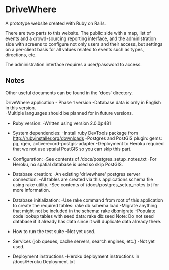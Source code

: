 
# DriveWhere

A prototype website created with Ruby on Rails.

There are two parts to this website.  The public side with a map, list of events and a crowd-sourcing reporting interface, and the administration side with screens to configure not only users and their access, but settings on a per-client basis for all values related to events such as types, directions, etc.

The administration interface requires a user/password to access.

## Notes

Other useful documents can be found in the 'docs' directory.

DriveWhere application - Phase 1 version
	-Database data is only in English in this version.  
		-Multiple languages should be planned for in future versions.

* Ruby version:
	-Written using version 2.0.0p481

* System dependencies:
    -Install ruby DevTools package from http://rubyinstaller.org/downloads
	-Postgres and PostGIS plugin:
		gems: pg, rgeo, activerecord-postgis-adapter
	-Deployment to Heroku required that we not use sptaial PostGIS so you can skip this part.

* Configuration:
	-See contents of /docs/postgres_setup_notes.txt
	-For Heroku, no spatial database is used so skip PostGIS.

* Database creation:
	-An existing 'drivewhere' postgres server connection.
	-All tables are created via this applications schema file using rake utility.
	-See contents of /docs/postgres_setup_notes.txt for more information.

* Database initialization:
	-Use rake command from root of this application to create the required tables:
		rake db:schema:load
	-Migrate anything that might not be included in the schema:
		rake db:migrate
	-Populate code lookup tables with seed data:
		rake db:seed
	 Note: Do not seed database if it already has data since it will duplicate data already there.

* How to run the test suite
	-Not yet used.

* Services (job queues, cache servers, search engines, etc.)
	-Not yet used.

* Deployment instructions
	-Heroku deployment instructions in /docs/Heroku Deployment.txt